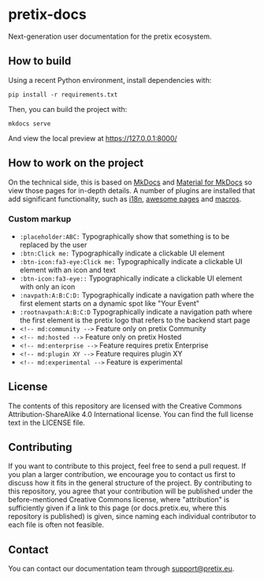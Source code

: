 # pretix-docs

Next-generation user documentation for the pretix ecosystem.

## How to build

Using a recent Python environment, install dependencies with:

    pip install -r requirements.txt

Then, you can build the project with:

    mkdocs serve

And view the local preview at https://127.0.0.1:8000/

## How to work on the project

On the technical side, this is based on [MkDocs](https://www.mkdocs.org/) and [Material for MkDocs](https://squidfunk.github.io/mkdocs-material/)
so view those pages for in-depth details. A number of plugins are installed that add significant functionality, such as
[i18n](https://github.com/ultrabug/mkdocs-static-i18n), [awesome pages](https://github.com/lukasgeiter/mkdocs-awesome-pages-plugin) and
[macros](https://mkdocs-macros-plugin.readthedocs.io/en/latest/).

### Custom markup

- ``:placeholder:ABC:`` Typographically show that something is to be replaced by the user
- ``:btn:Click me:`` Typographically indicate a clickable UI element
- ``:btn-icon:fa3-eye:Click me:`` Typographically indicate a clickable UI element with an icon and text
- ``:btn-icon:fa3-eye::`` Typographically indicate a clickable UI element with only an icon
- ``:navpath:A:B:C:D:`` Typographically indicate a navigation path where the first element starts on a dynamic spot like "Your Event"
- ``:rootnavpath:A:B:C:D`` Typographically indicate a navigation path where the first element is the pretix logo that refers to the backend start page
- ``<!-- md:community -->`` Feature only on pretix Community
- ``<!-- md:hosted -->`` Feature only on pretix Hosted
- ``<!-- md:enterprise -->`` Feature requires pretix Enterprise
- ``<!-- md:plugin XY -->`` Feature requires plugin XY
- ``<!-- md:experimental -->`` Feature is experimental

## License

The contents of this repository are licensed with the Creative Commons Attribution-ShareAlike 4.0 International license.
You can find the full license text in the LICENSE file.

## Contributing

If you want to contribute to this project, feel free to send a pull request.
If you plan a larger contribution, we encourage you to contact us first to discuss how it fits in the general structure of the project.
By contributing to this repository, you agree that your contribution will be published under the before-mentioned Creative Commons license, where "attribution" is sufficiently given if a link to this page (or docs.pretix.eu, where this repository is published) is given, since naming each individual contributor to each file is often not feasible.

## Contact

You can contact our documentation team through support@pretix.eu.